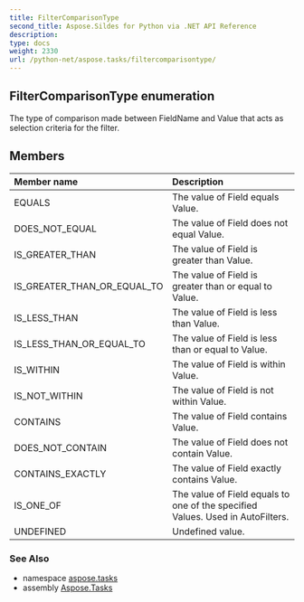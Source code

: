 ```yaml
---
title: FilterComparisonType
second_title: Aspose.Sildes for Python via .NET API Reference
description: 
type: docs
weight: 2330
url: /python-net/aspose.tasks/filtercomparisontype/
---
```


## FilterComparisonType enumeration

The type of comparison made between FieldName and Value that acts as selection criteria for the filter.

## Members
| Member name | Description |
| :- | :- |
|EQUALS|The value of Field equals Value.|
|DOES_NOT_EQUAL|The value of Field does not equal Value.|
|IS_GREATER_THAN|The value of Field is greater than Value.|
|IS_GREATER_THAN_OR_EQUAL_TO|The value of Field is greater than or equal to Value.|
|IS_LESS_THAN|The value of Field is less than Value.|
|IS_LESS_THAN_OR_EQUAL_TO|The value of Field is less than or equal to Value.|
|IS_WITHIN|The value of Field is within Value.|
|IS_NOT_WITHIN|The value of Field is not within Value.|
|CONTAINS|The value of Field contains Value.|
|DOES_NOT_CONTAIN|The value of Field does not contain Value.|
|CONTAINS_EXACTLY|The value of Field exactly contains Value.|
|IS_ONE_OF|The value of Field equals to one of the specified Values. Used in AutoFilters.|
|UNDEFINED|Undefined value.|

### See Also

* namespace [aspose.tasks](/tasks/python-net/aspose.tasks/)
* assembly [Aspose.Tasks](/tasks/python-net/)

